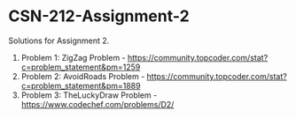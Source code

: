 # CSN-212-Assignment-2

Solutions for Assignment 2.

1.  Problem 1: ZigZag Problem - https://community.topcoder.com/stat?c=problem_statement&pm=1259
2.  Problem 2: AvoidRoads Problem - https://community.topcoder.com/stat?c=problem_statement&pm=1889
3.  Problem 3: TheLuckyDraw Problem - https://www.codechef.com/problems/D2/

